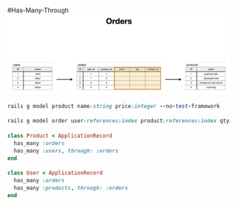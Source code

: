 #Has-Many-Through
![The San Juan Mountains are beautiful!](/Images/associations_6.png)

```ruby
rails g model product name:string price:integer --no-test-framework

rails g model order user:references:index product:references:index qty:integer price:integer created_at:timestamp --no-timestamps

class Product < ApplicationRecord
  has_many :orders
  has_many :users, through: :orders
end

class User < ApplicationRecord
  has_many :orders
  has_many :products, through: :orders
end
```
